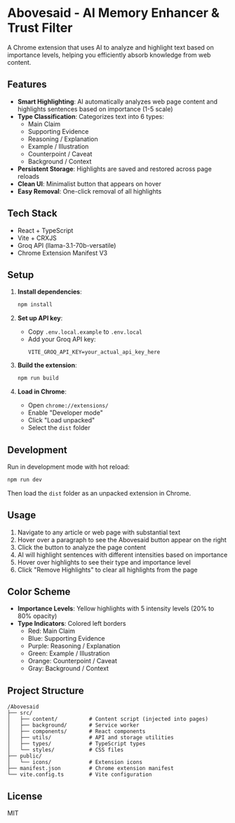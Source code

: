 # Abovesaid - AI Memory Enhancer & Trust Filter

A Chrome extension that uses AI to analyze and highlight text based on importance levels, helping you efficiently absorb knowledge from web content.

## Features

- **Smart Highlighting**: AI automatically analyzes web page content and highlights sentences based on importance (1-5 scale)
- **Type Classification**: Categorizes text into 6 types:
  - Main Claim
  - Supporting Evidence
  - Reasoning / Explanation
  - Example / Illustration
  - Counterpoint / Caveat
  - Background / Context
- **Persistent Storage**: Highlights are saved and restored across page reloads
- **Clean UI**: Minimalist button that appears on hover
- **Easy Removal**: One-click removal of all highlights

## Tech Stack

- React + TypeScript
- Vite + CRXJS
- Groq API (llama-3.1-70b-versatile)
- Chrome Extension Manifest V3

## Setup

1. **Install dependencies**:
   ```bash
   npm install
   ```

2. **Set up API key**:
   - Copy `.env.local.example` to `.env.local`
   - Add your Groq API key:
     ```
     VITE_GROQ_API_KEY=your_actual_api_key_here
     ```

3. **Build the extension**:
   ```bash
   npm run build
   ```

4. **Load in Chrome**:
   - Open `chrome://extensions/`
   - Enable "Developer mode"
   - Click "Load unpacked"
   - Select the `dist` folder

## Development

Run in development mode with hot reload:
```bash
npm run dev
```

Then load the `dist` folder as an unpacked extension in Chrome.

## Usage

1. Navigate to any article or web page with substantial text
2. Hover over a paragraph to see the Abovesaid button appear on the right
3. Click the button to analyze the page content
4. AI will highlight sentences with different intensities based on importance
5. Hover over highlights to see their type and importance level
6. Click "Remove Highlights" to clear all highlights from the page

## Color Scheme

- **Importance Levels**: Yellow highlights with 5 intensity levels (20% to 80% opacity)
- **Type Indicators**: Colored left borders
  - Red: Main Claim
  - Blue: Supporting Evidence
  - Purple: Reasoning / Explanation
  - Green: Example / Illustration
  - Orange: Counterpoint / Caveat
  - Gray: Background / Context

## Project Structure

```
/Abovesaid
├── src/
│   ├── content/          # Content script (injected into pages)
│   ├── background/       # Service worker
│   ├── components/       # React components
│   ├── utils/            # API and storage utilities
│   ├── types/            # TypeScript types
│   └── styles/           # CSS files
├── public/
│   └── icons/            # Extension icons
├── manifest.json         # Chrome extension manifest
└── vite.config.ts        # Vite configuration
```

## License

MIT
